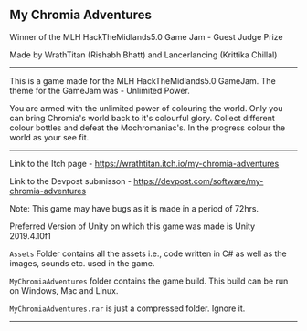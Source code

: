 ## My Chromia Adventures

Winner of the MLH HackTheMidlands5.0 Game Jam - Guest Judge Prize

Made by WrathTitan (Rishabh Bhatt) and Lancerlancing (Krittika Chillal)

---

This is a game made for the MLH HackTheMidlands5.0 GameJam. The theme for the GameJam was - Unlimited Power.

You are armed with the unlimited power of colouring the world. Only you can bring Chromia's world back to it's colourful glory.
Collect different colour bottles and defeat the Mochromaniac's. In the progress colour the world as your see fit.

---

Link to the Itch page - https://wrathtitan.itch.io/my-chromia-adventures

Link to the Devpost submisson - https://devpost.com/software/my-chromia-adventures

Note: This game may have bugs as it is made in a period of 72hrs.

Preferred Version of Unity on which this game was made is Unity 2019.4.10f1

`Assets` Folder contains all the assets i.e., code written in C# as well as the images, sounds etc. used in the game.

`MyChromiaAdventures` folder contains the game build. This build can be run on Windows, Mac and Linux.

`MyChromiaAdventures.rar` is just a compressed folder. Ignore it.

---
